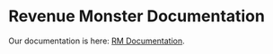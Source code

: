 # Revenue Monster Documentation

Our documentation is here: [RM Documentation](https://revenuemonster.onrender.com/).